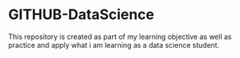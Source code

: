 # GITHUB-DataScience
This repository is created as part of my learning objective as well as practice and apply what i am learning as a data science student.
